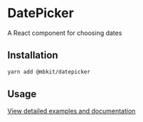 # DatePicker

A React component for choosing dates

## Installation

```sh
yarn add @mbkit/datepicker
```

## Usage

[View detailed examples and documentation](https://mbkit.netlify.com/components/calendar)